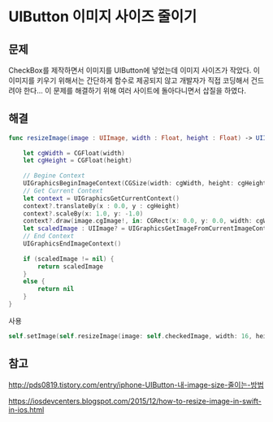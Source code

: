 # UIButton 이미지 사이즈 줄이기
## 문제

CheckBox를 제작하면서 이미지를 UIButton에 넣었는데 이미지 사이즈가 작았다.
이 이미지를 키우기 위해서는 간단하게 함수로 제공되지 않고 개발자가 직접 코딩해서 건드려야 한다... 이 문제를 해결하기 위해 여러 사이트에 돌아다니면서 삽질을 하였다.

## 해결
```swift
func resizeImage(image : UIImage, width : Float, height : Float) -> UIImage? {
    
    let cgWidth = CGFloat(width)
    let cgHeight = CGFloat(height)
    
    // Begine Context
    UIGraphicsBeginImageContext(CGSize(width: cgWidth, height: cgHeight))
    // Get Current Context
    let context = UIGraphicsGetCurrentContext()
    context?.translateBy(x : 0.0, y : cgHeight)
    context?.scaleBy(x: 1.0, y: -1.0)
    context?.draw(image.cgImage!, in: CGRect(x: 0.0, y: 0.0, width: cgWidth, height: cgHeight))
    let scaledImage : UIImage? = UIGraphicsGetImageFromCurrentImageContext()
    // End Context
    UIGraphicsEndImageContext()
    
    if (scaledImage != nil) {
        return scaledImage
    }
    else {
        return nil
    }
}
```
사용
```swift
self.setImage(self.resizeImage(image: self.checkedImage, width: 16, height: 16), for: UIControlState.normal)
```

## 참고
http://pds0819.tistory.com/entry/iphone-UIButton-내-image-size-줄이는-방법

https://iosdevcenters.blogspot.com/2015/12/how-to-resize-image-in-swift-in-ios.html